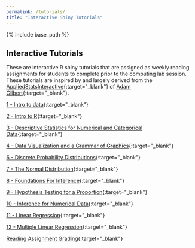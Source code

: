```yaml
---
permalink: /tutorials/
title: "Interactive Shiny Tutorials"
---
```


{% include base_path %}

## Interactive Tutorials

These are interactive R shiny tutorials that are assigned as weekly reading assignments for students to complete prior to the computing lab session. These tutorials are inspired by and largely derived from the [AppliedStatsInteractive](https://github.com/agmath/AppliedStatsInteractive){:target="_blank"} of [Adam Gilbert](https://github.com/agmath){:target="_blank"}.

[1 - Intro to data](https://introtostatncat.shinyapps.io/1_IntroToData/){:target="_blank"}

[2 - Intro to R](https://introtostatncat.shinyapps.io/2_IntroToR/){:target="_blank"}

[3 - Descriptive Statistics for Numerical and Categorical Data](https://introtostatncat.shinyapps.io/3_DescriptiveNumCat/){:target="_blank"}

[4 - Data Visualization and a Grammar of Graphics](https://introtostatncat.shinyapps.io/4_DataViz/){:target="_blank"}

[6 - Discrete Probability Distributions](https://introtostatncat.shinyapps.io/5_DiscreteDistributions/){:target="_blank"}

[7 - The Normal Distribution](https://introtostatncat.shinyapps.io/6_NormalDistribution/){:target="_blank"}

[8 - Foundations For Inference](https://introtostatncat.shinyapps.io/8_FoundationsForInference/){:target="_blank"}

[9 - Hypothesis Testing for a Proportion](https://introtostatncat.shinyapps.io/9_HypothesisTesting/){:target="_blank"}

[10 - Inference for Numerical Data](https://introtostatncat.shinyapps.io/10_InferenceNumericalData/){:target="_blank"}

[11 - Linear Regression](https://introtostatncat.shinyapps.io/11_LinearRegression/){:target="_blank"}

[12 - Multiple Linear Regression](https://introtostatncat.shinyapps.io/12_MultipleLinearRegression/){:target="_blank"}

[Reading Assignment Grading](https://github.com/IntroToStatNCAT/IntroToStatNCAT.github.io/tree/main/files/Shiny%20Tutorials/Reading%20Assignment%20Grading){:target="_blank"}

